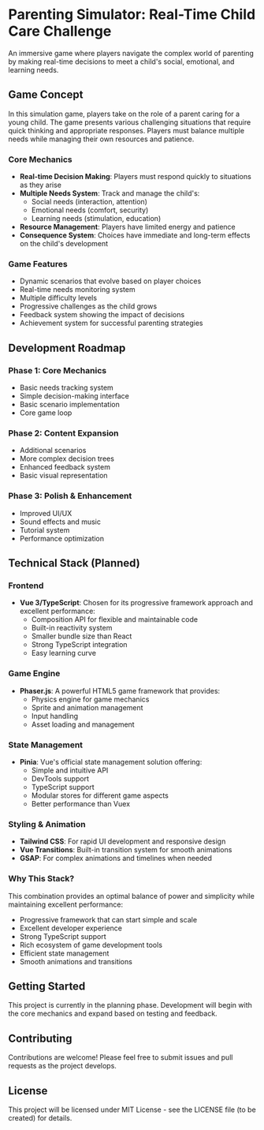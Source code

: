 # Parenting Simulator: Real-Time Child Care Challenge

An immersive game where players navigate the complex world of parenting by making real-time decisions to meet a child's social, emotional, and learning needs.

## Game Concept

In this simulation game, players take on the role of a parent caring for a young child. The game presents various challenging situations that require quick thinking and appropriate responses. Players must balance multiple needs while managing their own resources and patience.

### Core Mechanics

- **Real-time Decision Making**: Players must respond quickly to situations as they arise
- **Multiple Needs System**: Track and manage the child's:
  - Social needs (interaction, attention)
  - Emotional needs (comfort, security)
  - Learning needs (stimulation, education)
- **Resource Management**: Players have limited energy and patience
- **Consequence System**: Choices have immediate and long-term effects on the child's development

### Game Features

- Dynamic scenarios that evolve based on player choices
- Real-time needs monitoring system
- Multiple difficulty levels
- Progressive challenges as the child grows
- Feedback system showing the impact of decisions
- Achievement system for successful parenting strategies

## Development Roadmap

### Phase 1: Core Mechanics
- Basic needs tracking system
- Simple decision-making interface
- Basic scenario implementation
- Core game loop

### Phase 2: Content Expansion
- Additional scenarios
- More complex decision trees
- Enhanced feedback system
- Basic visual representation

### Phase 3: Polish & Enhancement
- Improved UI/UX
- Sound effects and music
- Tutorial system
- Performance optimization

## Technical Stack (Planned)

### Frontend
- **Vue 3/TypeScript**: Chosen for its progressive framework approach and excellent performance:
  - Composition API for flexible and maintainable code
  - Built-in reactivity system
  - Smaller bundle size than React
  - Strong TypeScript integration
  - Easy learning curve

### Game Engine
- **Phaser.js**: A powerful HTML5 game framework that provides:
  - Physics engine for game mechanics
  - Sprite and animation management
  - Input handling
  - Asset loading and management

### State Management
- **Pinia**: Vue's official state management solution offering:
  - Simple and intuitive API
  - DevTools support
  - TypeScript support
  - Modular stores for different game aspects
  - Better performance than Vuex

### Styling & Animation
- **Tailwind CSS**: For rapid UI development and responsive design
- **Vue Transitions**: Built-in transition system for smooth animations
- **GSAP**: For complex animations and timelines when needed

### Why This Stack?
This combination provides an optimal balance of power and simplicity while maintaining excellent performance:
- Progressive framework that can start simple and scale
- Excellent developer experience
- Strong TypeScript support
- Rich ecosystem of game development tools
- Efficient state management
- Smooth animations and transitions

## Getting Started

This project is currently in the planning phase. Development will begin with the core mechanics and expand based on testing and feedback.

## Contributing

Contributions are welcome! Please feel free to submit issues and pull requests as the project develops.

## License

This project will be licensed under MIT License - see the LICENSE file (to be created) for details. 